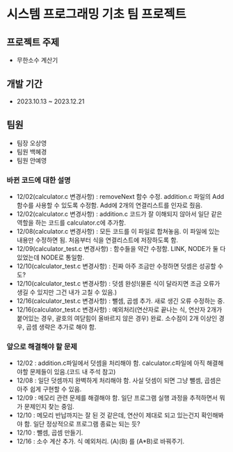 # 시스템 프로그래밍 기초 팀 프로젝트

## 프로젝트 주제
- 무한소수 계산기

## 개발 기간
- 2023.10.13 ~ 2023.12.21

## 팀원
- 팀장 오상영
- 팀원 백혜경
- 팀원 안예영

### 바뀐 코드에 대한 설명
- 12/02(calculator.c 변경사항) : removeNext 함수 수정. addition.c 파일의 Add함수를 사용할 수 있도록 수정함. Add에 2개의 연결리스트를 인자로 줬음.
- 12/02(calculator.c 변경사항) : addition.c 코드가 잘 이해되지 않아서 일단 같은 역할을 하는 코드를 calculator.c에 추가함.
- 12/08(calculator.c 변경사항) : 모든 코드를 이 파일로 합쳐놓음. 이 파일에 있는 내용만 수정하면 됨. 처음부터 식을 연결리스트에 저장하도록 함.
- 12/09(calculator_test.c 변경사항) : 함수들을 약간 수정함. LINK, NODE가 둘 다 있었는데 NODE로 통일함.
- 12/10(calculator_test.c 변경사항) : 진짜 아주 조금만 수정하면 덧셈은 성공할 수도?
- 12/10(calculator_test.c 변경사항) : 덧셈 완성!(물론 식이 달라지면 조금 오류가 생길 수 있지만 그건 내가 고칠 수 있음.)
- 12/16(calculator_test.c 변경사항) : 뺄셈, 곱셈 추가. 새로 생긴 오류 수정하는 중.
- 12/16(calculator_test.c 변경사항) : 예외처리(연산자로 끝나는 식, 연산자 2개가 붙어있는 경우, 괄호의 여닫힘이 올바르지 않은 경우) 완료. 소수점이 2개 이상인 경우, 곱셈 생략은 추가로 해야 함.

### 앞으로 해결해야 할 문제
- 12/02 : addition.c파일에서 덧셈을 처리해야 함. calculator.c파일에 아직 해결해야할 문제들이 있음.(코드 내 주석 참고)
- 12/08 : 일단 덧셈까지 완벽하게 처리해야 함. 사실 덧셈이 되면 그냥 뺄셈, 곱셈은 아주 쉽게 구현할 수 있음.
- 12/09 : 메모리 관련 문제를 해결해야 함. 일단 프로그램 실행 과정을 추적하면서 뭐가 문제인지 찾는 중임.
- 12/10 : 메모리 반납까지는 잘 된 것 같은데, 연산이 제대로 되고 있는건지 확인해봐야 함. 일단 정상적으로 프로그램 종료는 되는 듯?
- 12/10 : 뺄셈, 곱셈 만들기.
- 12/16 : 소수 계산 추가. 식 예외처리. (A)(B) 를 (A*B)로 바꿔주기.

